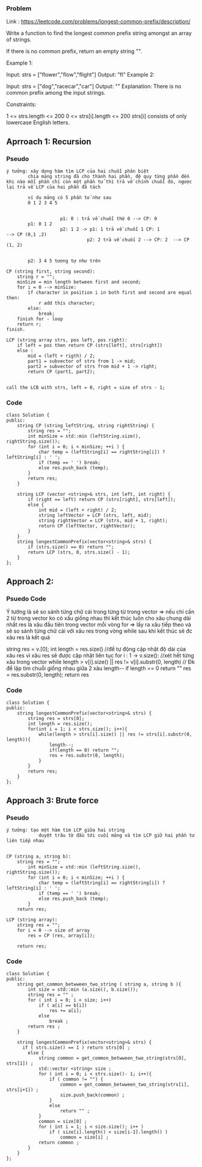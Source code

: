 ### Problem

Link : https://leetcode.com/problems/longest-common-prefix/description/

Write a function to find the longest common prefix string amongst an array of strings.

If there is no common prefix, return an empty string "".

Example 1:

Input: strs = ["flower","flow","flight"]
Output: "fl"
Example 2:

Input: strs = ["dog","racecar","car"]
Output: ""
Explanation: There is no common prefix among the input strings.
 

Constraints:

1 <= strs.length <= 200
0 <= strs[i].length <= 200
strs[i] consists of only lowercase English letters.

## Aprroach 1: Recursion
### Pseudo
```
ý tưởng: xây dựng hàm tìm LCP của hai chuỗi phân biệt
        chia mảng string đã cho thành hai phần, đệ quy từng phần đến khi nào mỗi phần chỉ còn một phần tử thì trả về chính chuỗi đó, ngược lại trả về LCP của hai phần đã tách

        ví dụ mảng có 5 phần tử như sau
        0 1 2 3 4 5
        

                    p1: 0 : trả về chuỗi thứ 0 --> CP: 0                     
        p1: 0 1 2 
                    p2: 1 2 -> p1: 1 trả về chuỗi 1 CP: 1                      --> CP (0,1 ,2)
                              p2: 2 trả về chuối 2 --> CP: 2  --> CP (1, 2) 


        p2: 3 4 5 tương tự như trên

CP (string first, string second):
    string r = "";
    minSize = min length between first and second;
    for i = 0 --> minSize:
        ìf character in position i in both first and second are equal then:
            r add thís character;
        else:
            break;
    finish for - loop
    return r;
finish.

LCP (string array strs, pos left, pos right):
    if left = pos then return CP (strs[left], strs[right])
    else :
        mid = (left + rigth) / 2;
        part1 = subvector of strs from 1 -> mid;
        part2 = subvector of strs from mid + 1 -> rìght;
        return CP (part1, part2);


call the LCB with strs, left = 0, right = size of strs - 1;
```

### Code
```
class Solution {
public:
    string CP (string leftString, string rightString) {
        string res = "";
        int minSize = std::min (leftString.size(), rightString.size());
        for (int i = 0; i < minSize; ++i ) {
            char temp = (leftString[i] == rightString[i]) ? leftString[i] : ' ';
            if (temp == ' ') break;
            else res.push_back (temp);
        }
        return res;
    }

    string LCP (vector <string>& strs, int left, int right) {
        if (right == left) return CP (strs[right], strs[left]);
        else {
            int mid = (left + right) / 2;
            string leftVector = LCP (strs, left, mid);
            string rightVector = LCP (strs, mid + 1, right);
            return CP (leftVector, rightVector);
        }
    }
    string longestCommonPrefix(vector<string>& strs) {
        if (strs.size() == 0) return "";
        return LCP (strs, 0, strs.size() - 1);
    }
};
```

## Approach 2: 
### Psuedo Code
Ý tưởng là sẽ so sánh từng chữ cái trong từng từ trong vector => nếu chỉ cần 2 từ trong vector ko có xấu giống nhau thì kết thúc luôn
cho xâu chung dài nhất res là xâu đầu tiên trong vector
mỗi vòng for => lấy ra xâu tiếp theo và sẽ so sánh từng chữ cái với xâu res trong vòng while
sau khi kết thúc sẽ đc xâu res là kết quả

string res = v.[0];
int length = res.size()  //để tự động cập nhật độ dài của xâu res vì xâu res sẽ được cập nhật liên tục
for i : 1 -> v.size():  //xét hết từng xâu trong vector
	while length > v[i].size() || res != v[i].substr(0, length) // Đk để lặp tìm chuỗi giống nhau giữa 2 xâu
		length--
		if length == 0 return ""
		res = res.substr(0, length);
return res

### Code
```
class Solution {
public:
    string longestCommonPrefix(vector<string>& strs) {
        string res = strs[0];
        int length = res.size();
        for(int i = 1; i < strs.size(); i++){
            while(length > strs[i].size() || res != strs[i].substr(0, length)){
                length--;
                if(length == 0) return "";
                res = res.substr(0, length);
            }
        }
        return res;
    }
};
```
## Approach 3: Brute force
### Pseudo
```
ý tưởng: tạo một hàm tìm LCP giữa hai string
            duyệt trâu từ đầu tới cuối mảng và tìm LCP giữ hai phần tử liên tiếp nhau


CP (string a, string b):
    string res = "";
        int minSize = std::min (leftString.size(), rightString.size());
        for (int i = 0; i < minSize; ++i ) {
            char temp = (leftString[i] == rightString[i]) ? leftString[i] : ' ';
            if (temp == ' ') break;
            else res.push_back (temp);
        }
    return res;

LCP (string array):
    string res = "";
    for i = 0 --> size of array
        res = CP (res, array[i]);

    return res;
```

### Code
```
class Solution {
public:
    string get_common_betwween_two_string ( string a, string b ){
        int size = std::min (a.size(), b.size());
        string res = "" ;
        for ( int i = 0; i < size; i++) 
            if ( a[i] == b[i])
                res += a[i];
            else 
                break ;
        return res ;
    }
    
    string longestCommonPrefix(vector<string>& strs) {
      if ( strs.size() == 1 ) return strs[0] ;
        else {
            string common = get_common_betwween_two_string(strs[0], strs[1]) ;
            std::vector <string> size ;
            for ( int i = 0; i < strs.size()- 1; i++){
                if ( common != "") {
                    common = get_common_betwween_two_string(strs[i], strs[i+1]) ;
                    size.push_back(common) ;
                }
                else 
                    return "" ;
            }
            common = size[0] ;
            for ( int i = 1; i < size.size(); i++ ) 
                if ( size[i].length() < size[i-1].length() )
                    common = size[i] ;
            return common ;
        }
    }
};
```

